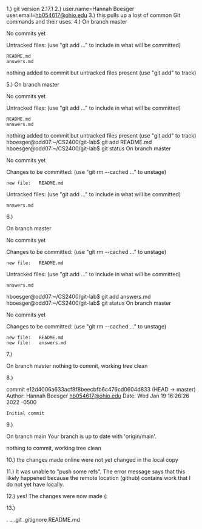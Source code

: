 1.) git version 2.17.1
2.) 
user.name=Hannah Boesger
user.email=hb054617@ohio.edu
3.) this pulls up a lost of common Git commands and their uses. 
4.) 
On branch master

No commits yet

Untracked files:
  (use "git add <file>..." to include in what will be committed)

	README.md
	answers.md

nothing added to commit but untracked files present (use "git add" to track)

5.) 
On branch master

No commits yet

Untracked files:
  (use "git add <file>..." to include in what will be committed)

	README.md
	answers.md

nothing added to commit but untracked files present (use "git add" to track)
hboesger@odd07:~/CS2400/git-lab$ git add README.md
hboesger@odd07:~/CS2400/git-lab$ git status
On branch master

No commits yet

Changes to be committed:
  (use "git rm --cached <file>..." to unstage)

	new file:   README.md

Untracked files:
  (use "git add <file>..." to include in what will be committed)

	answers.md

6.) 

On branch master

No commits yet

Changes to be committed:
  (use "git rm --cached <file>..." to unstage)

	new file:   README.md

Untracked files:
  (use "git add <file>..." to include in what will be committed)

	answers.md

hboesger@odd07:~/CS2400/git-lab$ git add answers.md
hboesger@odd07:~/CS2400/git-lab$ git status
On branch master

No commits yet

Changes to be committed:
  (use "git rm --cached <file>..." to unstage)

	new file:   README.md
	new file:   answers.md

7.) 

On branch master
nothing to commit, working tree clean

8.) 

commit e12d4006a633acf8f8beecbfb6c476cd0604d833 (HEAD -> master)
Author: Hannah Boesger <hb054617@ohio.edu>
Date:   Wed Jan 19 16:26:26 2022 -0500

    Initial commit

9.) 

On branch main
Your branch is up to date with 'origin/main'.

nothing to commit, working tree clean

10.) the changes made online were not yet changed in the local copy 

11.) It was unable to "push some refs". The error message says that this likely happened because the remote location (github) contains work that I do not yet have locally. 

12.) yes! The changes were now made (: 

13.) 

.  ..  .git  .gitignore  README.md 




